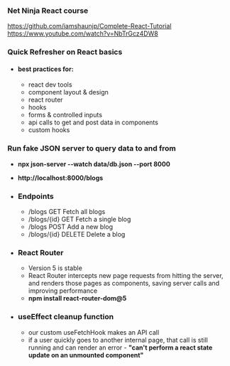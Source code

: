### Net Ninja React course

https://github.com/iamshaunjp/Complete-React-Tutorial
https://www.youtube.com/watch?v=NbTrGcz4DW8

### Quick Refresher on React basics

-   #### best practices for:
    -   react dev tools
    -   component layout & design
    -   react router
    -   hooks
    -   forms & controlled inputs
    -   api calls to get and post data in components
    -   custom hooks

### Run fake JSON server to query data to and from

-   **npx json-server --watch data/db.json --port 8000**
-   **http://localhost:8000/blogs**
-   ### Endpoints

    -   /blogs GET Fetch all blogs
    -   /blogs/{id} GET Fetch a single blog
    -   /blogs POST Add a new blog
    -   /blogs/{id} DELETE Delete a blog

-   ### React Router

    -   Version 5 is stable
    -   React Router intercepts new page requests from hitting the server, and renders those pages as components, saving server calls and improving performance
    -   **npm install react-router-dom@5**

-   ### useEffect cleanup function
    -   our custom useFetchHook makes an API call
    -   if a user quickly goes to another internal page, that call is still running and can render an error - **"can't perform a react state update on an unmounted component"**
